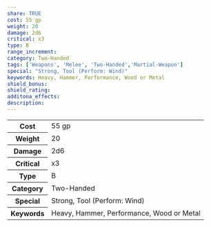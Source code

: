 ```yaml
---
share: TRUE
cost: 55 gp
weight: 20
damage: 2d6
critical: x3
type: B
range_increment: 
category: Two-Handed
tags: ['Weapons', 'Melee', 'Two-Handed','Martial-Weapon']
special: "Strong, Tool (Perform: Wind)"
keywords: Heavy, Hammer, Performance, Wood or Metal
shield_bonus: 
shield_rating: 
additona_effects: 
description: 
---
```

<p><span style="overflow-x: auto;"><table><tbody><tr><th>Cost</th><td>55 gp</td></tr><tr><th>Weight</th><td>20</td></tr><tr><th>Damage</th><td>2d6</td></tr><tr><th>Critical</th><td>x3</td></tr><tr><th>Type</th><td>B</td></tr><tr><th>Category</th><td>Two-Handed</td></tr><tr><th>Special</th><td>Strong, Tool (Perform: Wind)</td></tr><tr><th>Keywords</th><td>Heavy, Hammer, Performance, Wood or Metal</td></tr></tbody></table></span></p>